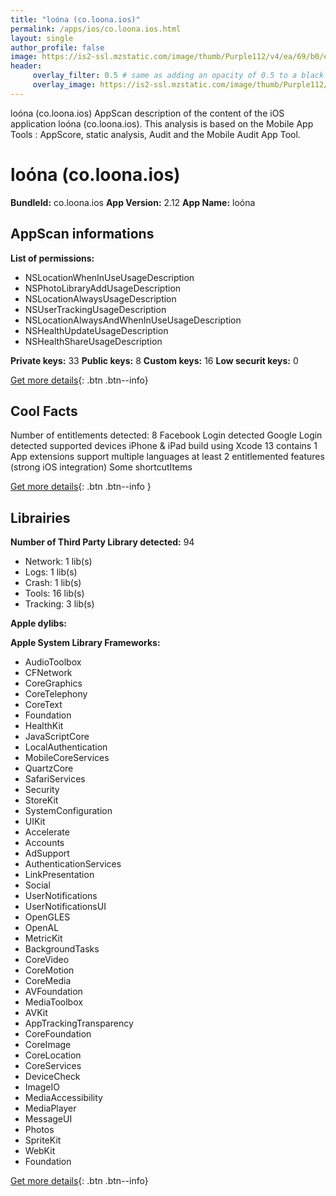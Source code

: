 ```yaml
---
title: "loóna (co.loona.ios)"
permalink: /apps/ios/co.loona.ios.html
layout: single
author_profile: false
image: https://is2-ssl.mzstatic.com/image/thumb/Purple112/v4/ea/69/b0/ea69b08a-235b-a0e3-28fa-dc6047dfd663/AppIcon-1x_U007emarketing-0-7-0-85-220.png/512x512bb.jpg
header: 
     overlay_filter: 0.5 # same as adding an opacity of 0.5 to a black background
     overlay_image: https://is2-ssl.mzstatic.com/image/thumb/Purple112/v4/ea/69/b0/ea69b08a-235b-a0e3-28fa-dc6047dfd663/AppIcon-1x_U007emarketing-0-7-0-85-220.png/512x512bb.jpg
---
```

loóna (co.loona.ios) AppScan description of the content of the iOS application loóna (co.loona.ios). This analysis is based on the Mobile App Tools : AppScore, static analysis, Audit and the Mobile Audit App Tool.

# loóna (co.loona.ios)

**BundleId:** co.loona.ios
**App Version:** 2.12
**App Name:** loóna


## AppScan informations 

**List of permissions:** 
- NSLocationWhenInUseUsageDescription
- NSPhotoLibraryAddUsageDescription
- NSLocationAlwaysUsageDescription
- NSUserTrackingUsageDescription
- NSLocationAlwaysAndWhenInUseUsageDescription
- NSHealthUpdateUsageDescription
- NSHealthShareUsageDescription
  
  
**Private keys:** 33
**Public keys:** 8
**Custom keys:** 16
**Low securit keys:** 0
  
[Get more details](/pricing.html){: .btn .btn--info}

## Cool Facts

Number of entitlements detected: 8
Facebook Login detected
Google Login detected
supported devices iPhone & iPad
build using Xcode 13
contains 1 App extensions
support multiple languages
at least 2 entitlemented features (strong iOS integration)
Some shortcutItems 
  
[Get more details](/pricing.html){: .btn .btn--info }

## Librairies 
**Number of Third Party Library detected:** 94
- Network: 1 lib(s)
- Logs: 1 lib(s)
- Crash: 1 lib(s)
- Tools: 16 lib(s)
- Tracking: 3 lib(s)


**Apple dylibs:**


**Apple System Library Frameworks:**
- AudioToolbox
- CFNetwork
- CoreGraphics
- CoreTelephony
- CoreText
- Foundation
- HealthKit
- JavaScriptCore
- LocalAuthentication
- MobileCoreServices
- QuartzCore
- SafariServices
- Security
- StoreKit
- SystemConfiguration
- UIKit
- Accelerate
- Accounts
- AdSupport
- AuthenticationServices
- LinkPresentation
- Social
- UserNotifications
- UserNotificationsUI
- OpenGLES
- OpenAL
- MetricKit
- BackgroundTasks
- CoreVideo
- CoreMotion
- CoreMedia
- AVFoundation
- MediaToolbox
- AVKit
- AppTrackingTransparency
- CoreFoundation
- CoreImage
- CoreLocation
- CoreServices
- DeviceCheck
- ImageIO
- MediaAccessibility
- MediaPlayer
- MessageUI
- Photos
- SpriteKit
- WebKit
- Foundation


  
[Get more details](/pricing.html){: .btn .btn--info}

